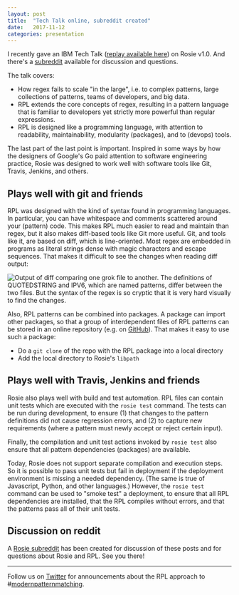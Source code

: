 ```yaml
---
layout: post
title:  "Tech Talk online, subreddit created"
date:   2017-11-12
categories: presentation
---
```



I recently gave an IBM Tech Talk ([replay available here](
https://developer.ibm.com/code/videos/tech-talk-replay-rosie-pattern-language-faster-data-mining/))
on Rosie v1.0.  And there's a
[subreddit](https://www.reddit.com/r/RosiePatternLanguage/) available for discussion and questions.

The talk covers:

* How regex fails to scale "in the large", i.e. to complex patterns, large
collections of patterns, teams of developers, and big data.
* RPL extends the core concepts of regex, resulting in a pattern language
that is familiar to developers yet strictly more powerful than regular expressions.
* RPL is designed like a programming language, with attention to
readability, maintainability, modularity (packages), and to (devops) tools.

The last part of the last point is important.  Inspired in some ways by how the
designers of Google's Go paid attention to software engineering practice, Rosie
was designed to work well with software tools like Git, Travis, Jenkins, and
others.

## Plays well with git and friends

RPL was designed with the kind of syntax found in programming languages. In
particular, you can have whitespace and comments scattered around your (pattern)
code.  This makes RPL much easier to read and maintain than regex, but it also
makes diff-based tools like Git more useful.  Git, and tools like it, are based
on diff, which is line-oriented.  Most regex are embedded in programs as literal
strings dense with magic characters and escape sequences.  That makes it
difficult to see the changes when reading diff output:

<img
class="pure-img displayed"
src="{{ site.baseurl }}/images/grok-diff-example.png" 
alt= "Output of diff comparing one grok file to another.  The definitions of
QUOTEDSTRING and IPV6, which are named patterns, differ between the two files.
But the syntax of the regex is so cryptic that it is very hard visually to find
the changes."
/>

Also, RPL patterns can be combined into packages.  A package can import other
packages, so that a group of interdependent files of RPL patterns can be stored
in an online repository (e.g. on [GitHub](github.com)).  That makes it easy to
use such a package:

* Do a `git clone` of the repo with the RPL package into a local directory
* Add the local directory to Rosie's `libpath`

## Plays well with Travis, Jenkins and friends

Rosie also plays well with build and test automation.  RPL files can contain
unit tests which are executed with the `rosie test` command.  The tests can be
run during development, to ensure (1) that changes to the pattern definitions
did not cause regression errors, and (2) to capture new requirements (where a
pattern must newly accept or reject certain input).

Finally, the compilation and unit test actions invoked by `rosie test` also
ensure that all pattern dependencies (packages) are available.

Today, Rosie does not support separate compilation and execution steps.  So it
is possible to pass unit tests but fail in deployment if the deployment
environment is missing a needed dependency.  (The same is true of Javascript,
Python, and other languages.)  However, the `rosie test` command can be used to
"smoke test" a deployment, to ensure that all RPL dependencies are installed,
that the RPL compiles without errors, and that the patterns pass all of their
unit tests.

## Discussion on reddit

A [Rosie subreddit](https://www.reddit.com/r/RosiePatternLanguage/) has been
created for discussion of these posts and for questions about Rosie and RPL.
See you there!

<hr>

Follow us on [Twitter](https://twitter.com/jamietheriveter) for announcements
about the RPL approach to #[modernpatternmatching](https://twitter.com/search?q=%23modernpatternmatching).



